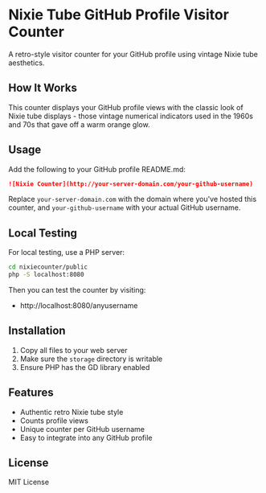 # Nixie Tube GitHub Profile Visitor Counter

A retro-style visitor counter for your GitHub profile using vintage Nixie tube aesthetics.

## How It Works

This counter displays your GitHub profile views with the classic look of Nixie tube displays - those vintage numerical indicators used in the 1960s and 70s that gave off a warm orange glow.

## Usage

Add the following to your GitHub profile README.md:

```markdown
![Nixie Counter](http://your-server-domain.com/your-github-username)
```

Replace `your-server-domain.com` with the domain where you've hosted this counter, and `your-github-username` with your actual GitHub username.

## Local Testing

For local testing, use a PHP server:

```bash
cd nixiecounter/public
php -S localhost:8080
```

Then you can test the counter by visiting:
- http://localhost:8080/anyusername

## Installation

1. Copy all files to your web server
2. Make sure the `storage` directory is writable
3. Ensure PHP has the GD library enabled

## Features

- Authentic retro Nixie tube style
- Counts profile views
- Unique counter per GitHub username
- Easy to integrate into any GitHub profile

## License

MIT License 